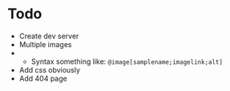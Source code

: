 # Todo

- Create dev server
- Multiple images
- - Syntax something like: `@image[samplename;imagelink;alt]`
- Add css obviously
- Add 404 page
